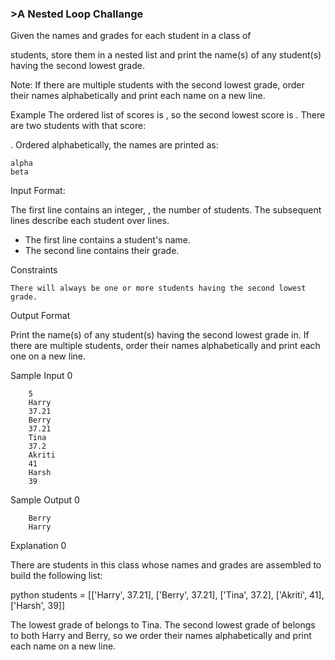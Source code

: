 ### >A Nested Loop Challange 


Given the names and grades for each student in a class of

students, store them in a nested list and print the name(s) of any student(s) having the second lowest grade.

Note: If there are multiple students with the second lowest grade, order their names alphabetically and print each name on a new line.

Example
The ordered list of scores is , so the second lowest score is . There are two students with that score:

. Ordered alphabetically, the names are printed as:

    alpha
    beta

Input Format:

The first line contains an integer,
, the number of students.
The subsequent lines describe each student over lines.

- The first line contains a student's name.
- The second line contains their grade.

Constraints

    There will always be one or more students having the second lowest grade.

Output Format

Print the name(s) of any student(s) having the second lowest grade in. If there are multiple students, order their names alphabetically and print each one on a new line.

Sample Input 0

        5
        Harry
        37.21
        Berry
        37.21
        Tina
        37.2
        Akriti
        41
        Harsh
        39

Sample Output 0

        Berry
        Harry

Explanation 0

There are students in this class whose names and grades are assembled to build the following list:

python students = [['Harry', 37.21], ['Berry', 37.21], ['Tina', 37.2], ['Akriti', 41], ['Harsh', 39]]

The lowest grade of
belongs to Tina. The second lowest grade of belongs to both Harry and Berry, so we order their names alphabetically and print each name on a new line.
